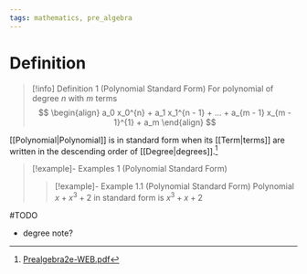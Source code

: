 ```yaml
---
tags: mathematics, pre_algebra
---
```


# Definition

> [!info] Definition 1 (Polynomial Standard Form)
> For polynomial of degree $n$ with $m$ terms
> $$
> \begin{align}
> a_0 x_0^{n} + a_1 x_1^{n - 1} + ... + a_{m - 1} x_{m - 1}^{1} + a_m
> \end{align}
> $$

[[Polynomial|Polynomial]] is in standard form when its [[Term|terms]] are written in the descending order of [[Degree|degrees]].[^1]

> [!example]- Examples 1 (Polynomial Standard Form)
> > [!example]- Example 1.1 (Polynomial Standard Form)
> > Polynomial $x + x^3 + 2$ in standard form is $x^3 + x + 2$


#TODO 

- degree note?

[^1]: [Prealgebra2e-WEB.pdf](zotero://open-pdf/library/items/W4QW2QZI?page=865)